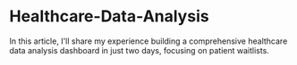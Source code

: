 # Healthcare-Data-Analysis
In this article, I'll share my experience building a comprehensive healthcare data analysis dashboard in just two days, focusing on patient waitlists.
